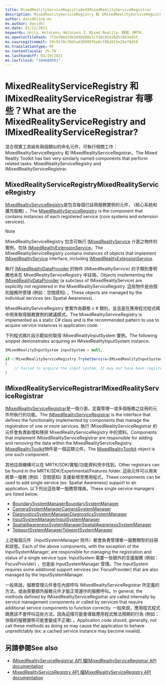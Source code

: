```yaml
---
title: MixedRealityServiceRegistryAndIMixedRealityServiceRegistrar
description: MixedRealityServiceRegistry 和 IMixedRealityServiceRegistrar 的檔
author: davidkline-ms
ms.author: davidkl
ms.date: 01/12/2021
keywords: Unity、HoloLens、HoloLens 2、Mixed Reality、開發、MRTK、
ms.openlocfilehash: 773e7b647db3498d88e1cf10c05429d518b3ed3f
ms.sourcegitcommit: 59c91f8c70d1ad30995fba6cf862615e25e78d10
ms.translationtype: MT
ms.contentlocale: zh-TW
ms.lasthandoff: 03/19/2021
ms.locfileid: "104680591"
---
```

# <a name="what-are-the-mixedrealityserviceregistry-and-imixedrealityserviceregistrar"></a><span data-ttu-id="0357f-104">MixedRealityServiceRegistry 和 IMixedRealityServiceRegistrar 有哪些？</span><span class="sxs-lookup"><span data-stu-id="0357f-104">What are the MixedRealityServiceRegistry and IMixedRealityServiceRegistrar?</span></span>

<span data-ttu-id="0357f-105">混合現實工具組有兩個類似的命名元件，可執行相關工作： MixedRealityServiceRegistry 和 IMixedRealityServiceRegistrar。</span><span class="sxs-lookup"><span data-stu-id="0357f-105">The Mixed Reality Toolkit has two very similarly named components that perform related tasks: MixedRealityServiceRegistry and IMixedRealityServiceRegistrar.</span></span>

## <a name="mixedrealityserviceregistry"></a><span data-ttu-id="0357f-106">MixedRealityServiceRegistry</span><span class="sxs-lookup"><span data-stu-id="0357f-106">MixedRealityServiceRegistry</span></span>

<span data-ttu-id="0357f-107">[MixedRealityServiceRegistry](xref:Microsoft.MixedReality.Toolkit.MixedRealityServiceRegistry)是包含每個已註冊服務實例的元件， (核心系統和擴充服務) 。</span><span class="sxs-lookup"><span data-stu-id="0357f-107">The [MixedRealityServiceRegistry](xref:Microsoft.MixedReality.Toolkit.MixedRealityServiceRegistry) is the component that contains instances of each registered service (core systems and extension services).</span></span>

> [!NOTE]
> <span data-ttu-id="0357f-108">MixedRealityServiceRegistry 包含可執行 [IMixedRealityService](xref:Microsoft.MixedReality.Toolkit.IMixedRealityService) 介面之物件的實例，包括 [IMixedRealityExtensionService](xref:Microsoft.MixedReality.Toolkit.IMixedRealityExtensionService)。</span><span class="sxs-lookup"><span data-stu-id="0357f-108">The MixedRealityServiceRegistry contains instances of objects that implement [IMixedRealityService](xref:Microsoft.MixedReality.Toolkit.IMixedRealityService) interface, including [IMixedRealityExtensionService](xref:Microsoft.MixedReality.Toolkit.IMixedRealityExtensionService).</span></span>
>
><span data-ttu-id="0357f-109">執行 [IMixedRealityDataProvider](xref:Microsoft.MixedReality.Toolkit.IMixedRealityDataProvider) 的物件 (IMixedRealityService) 的子類別會明確地未在 MixedRealityServiceRegistry 中註冊。</span><span class="sxs-lookup"><span data-stu-id="0357f-109">Objects implementing the [IMixedRealityDataProvider](xref:Microsoft.MixedReality.Toolkit.IMixedRealityDataProvider) (a subclass of IMixedRealityService) are explicitly not registered in the MixedRealityServiceRegistry.</span></span> <span data-ttu-id="0357f-110">這些物件是由個別服務所管理 (例如：空間感知) 。</span><span class="sxs-lookup"><span data-stu-id="0357f-110">These objects are managed by the individual services (ex: Spatial Awareness).</span></span>

<span data-ttu-id="0357f-111">MixedRealityServiceRegistry 會實作為靜態 c # 類別，並且是在應用程式程式碼中用來取得服務實例的建議模式。</span><span class="sxs-lookup"><span data-stu-id="0357f-111">The MixedRealityServiceRegistry is implemented as a static C# class and is the recommended pattern to use to acquire service instances in application code.</span></span>

<span data-ttu-id="0357f-112">下列程式碼片段示範如何取得 IMixedRealityInputSystem 實例。</span><span class="sxs-lookup"><span data-stu-id="0357f-112">The following snippet demonstrates acquiring an IMixedRealityInputSystem instance.</span></span>

```c#
IMixedRealityInputSystem inputSystem = null;

if (!MixedRealityServiceRegistry.TryGetService<IMixedRealityInputSystem>(out inputSystem))
{
    // Failed to acquire the input system. It may not have been registered
}
```

## <a name="imixedrealityserviceregistrar"></a><span data-ttu-id="0357f-113">IMixedRealityServiceRegistrar</span><span class="sxs-lookup"><span data-stu-id="0357f-113">IMixedRealityServiceRegistrar</span></span>

<span data-ttu-id="0357f-114">[IMixedRealityServiceRegistrar](xref:Microsoft.MixedReality.Toolkit.IMixedRealityServiceRegistrar)是一個介面，定義管理一或多個服務之註冊的元件所執行的功能。</span><span class="sxs-lookup"><span data-stu-id="0357f-114">The [IMixedRealityServiceRegistrar](xref:Microsoft.MixedReality.Toolkit.IMixedRealityServiceRegistrar) is the interface that defines the functionality implemented by components that manage the registration of one or more services.</span></span> <span data-ttu-id="0357f-115">執行 IMixedRealityServiceRegistrar 的元件會負責新增和移除 MixedRealityServiceRegistry 中的資料。</span><span class="sxs-lookup"><span data-stu-id="0357f-115">Components that implement IMixedRealityServiceRegistrar are responsible for adding and removing the data within the MixedRealityServiceRegistry.</span></span> <span data-ttu-id="0357f-116">[MixedRealityToolkit](xref:Microsoft.MixedReality.Toolkit.MixedRealityToolkit)物件是一個這類元件。</span><span class="sxs-lookup"><span data-stu-id="0357f-116">The [MixedRealityToolkit](xref:Microsoft.MixedReality.Toolkit.MixedRealityToolkit) object is one such component.</span></span>

<span data-ttu-id="0357f-117">其他註冊機構可以在 MRTK/SDK/實驗/功能資料夾中找到。</span><span class="sxs-lookup"><span data-stu-id="0357f-117">Other registrars can be found in the MRTK/SDK/Experimental/Features folder.</span></span> <span data-ttu-id="0357f-118">這些元件可以用來將單一服務 (例如：空間感知) 支援新增至應用程式。</span><span class="sxs-lookup"><span data-stu-id="0357f-118">These components can be used to add single service (ex: Spatial Awareness) support to an application.</span></span> <span data-ttu-id="0357f-119">以下列出這些單一服務管理員。</span><span class="sxs-lookup"><span data-stu-id="0357f-119">These single service managers are listed below.</span></span>

- [<span data-ttu-id="0357f-120">BoundarySystemManager</span><span class="sxs-lookup"><span data-stu-id="0357f-120">BoundarySystemManager</span></span>](xref:Microsoft.MixedReality.Toolkit.Experimental.Boundary.BoundarySystemManager)
- [<span data-ttu-id="0357f-121">CameraSystemManager</span><span class="sxs-lookup"><span data-stu-id="0357f-121">CameraSystemManager</span></span>](xref:Microsoft.MixedReality.Toolkit.Experimental.CameraSystem.CameraSystemManager)
- [<span data-ttu-id="0357f-122">DiagnosticsSystemManager</span><span class="sxs-lookup"><span data-stu-id="0357f-122">DiagnosticsSystemManager</span></span>](xref:Microsoft.MixedReality.Toolkit.Experimental.Diagnostics.DiagnosticsSystemManager)
- [<span data-ttu-id="0357f-123">InputSystemManager</span><span class="sxs-lookup"><span data-stu-id="0357f-123">InputSystemManager</span></span>](xref:Microsoft.MixedReality.Toolkit.Experimental.Input.InputSystemManager)
- [<span data-ttu-id="0357f-124">SpatialAwarenessSystemManager</span><span class="sxs-lookup"><span data-stu-id="0357f-124">SpatialAwarenessSystemManager</span></span>](xref:Microsoft.MixedReality.Toolkit.Experimental.SpatialAwareness.SpatialAwarenessSystemManager)
- [<span data-ttu-id="0357f-125">TeleportSystemManager</span><span class="sxs-lookup"><span data-stu-id="0357f-125">TeleportSystemManager</span></span>](xref:Microsoft.MixedReality.Toolkit.Experimental.Teleport.TeleportSystemManager)

<span data-ttu-id="0357f-126">上述每個元件（InputSystemManager 除外）都會負責管理單一服務類型的註冊和狀態。</span><span class="sxs-lookup"><span data-stu-id="0357f-126">Each of the above components, with the exception of the InputSystemManager, are responsible for managing the registration and status of a single service type.</span></span> <span data-ttu-id="0357f-127">InputSystem 需要一些額外的支援服務 (例如： FocusProvider) ，也是由 InputSystemManager 管理。</span><span class="sxs-lookup"><span data-stu-id="0357f-127">The InputSystem requires some additional support services (ex: FocusProvider) that are also managed by the InputSystemManager.</span></span>

<span data-ttu-id="0357f-128">一般來說，服務管理元件會在內部呼叫 IMixedRealityServiceRegistrar 所定義的方法，或由需要額外服務元件才能正常運作的服務呼叫。</span><span class="sxs-lookup"><span data-stu-id="0357f-128">In general, the methods defined by IMixedRealityServiceRegistrar are called internally by service management components or called by services that require additional service components to function correctly.</span></span> <span data-ttu-id="0357f-129">一般來說，應用程式程式碼應該不會呼叫這些方法，因為這樣可能會導致應用程式無法預期的行為 (例如：快取的服務實例可能會變成不正確) 。</span><span class="sxs-lookup"><span data-stu-id="0357f-129">Application code should, generally, not call these methods as doing so may cause the application to behave unpredictably (ex: a cached service instance may become invalid).</span></span>

## <a name="see-also"></a><span data-ttu-id="0357f-130">另請參閱</span><span class="sxs-lookup"><span data-stu-id="0357f-130">See also</span></span>

- [<span data-ttu-id="0357f-131">IMixedRealityServiceRegistrar API 檔</span><span class="sxs-lookup"><span data-stu-id="0357f-131">IMixedRealityServiceRegistrar API documentation</span></span>](xref:Microsoft.MixedReality.Toolkit.IMixedRealityServiceRegistrar)
- [<span data-ttu-id="0357f-132">MixedRealityServiceRegistry API 檔</span><span class="sxs-lookup"><span data-stu-id="0357f-132">MixedRealityServiceRegistry API documentation</span></span>](xref:Microsoft.MixedReality.Toolkit.MixedRealityServiceRegistry)
